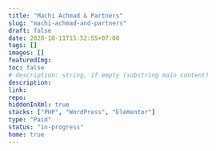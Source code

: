 ```yaml
---
title: "Machi Achmad & Partners"
slug: "machi-achmad-and-partners"
draft: false
date: 2020-10-11T15:52:55+07:00
tags: []
images: []
featuredImg:
toc: false
# description: string, if empty (substring main content)
description:
link:
repo:
hiddenInXml: true
stacks: ["PHP", "WordPress", "Elementor"]
type: "Paid"
status: "in-progress"
home: true
---
```

